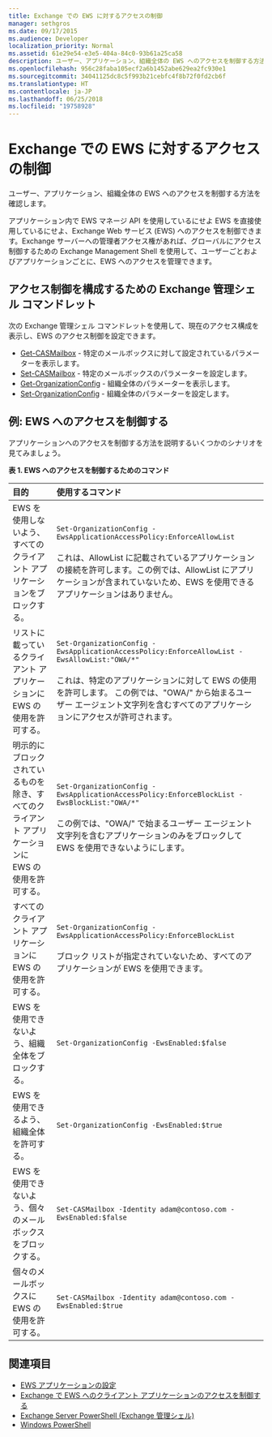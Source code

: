 ```yaml
---
title: Exchange での EWS に対するアクセスの制御
manager: sethgros
ms.date: 09/17/2015
ms.audience: Developer
localization_priority: Normal
ms.assetid: 61e29e54-e3e5-404a-84c0-93b61a25ca58
description: ユーザー、アプリケーション、組織全体の EWS へのアクセスを制御する方法を確認します。
ms.openlocfilehash: 956c28faba105ecf2a6b1452abe629ea2fc930e1
ms.sourcegitcommit: 34041125dc8c5f993b21cebfc4f8b72f0fd2cb6f
ms.translationtype: HT
ms.contentlocale: ja-JP
ms.lasthandoff: 06/25/2018
ms.locfileid: "19758928"
---
```

# <a name="control-access-to-ews-in-exchange"></a>Exchange での EWS に対するアクセスの制御

ユーザー、アプリケーション、組織全体の EWS へのアクセスを制御する方法を確認します。
  
アプリケーション内で EWS マネージ API を使用しているにせよ EWS を直接使用しているにせよ、Exchange Web サービス (EWS) へのアクセスを制御できます。Exchange サーバーへの管理者アクセス権があれば、グローバルにアクセス制御するための Exchange Management Shell を使用して、ユーザーごとおよびアプリケーションごとに、EWS へのアクセスを管理できます。
  
## <a name="exchange-management-shell-cmdlets-for-configuring-access-control"></a>アクセス制御を構成するための Exchange 管理シェル コマンドレット
<a name="bk_Cmdlets"> </a>

次の Exchange 管理シェル コマンドレットを使用して、現在のアクセス構成を表示し、EWS のアクセス制御を設定できます。
  
- [Get-CASMailbox](http://technet.microsoft.com/ja-JP/library/bb124754.aspx) - 特定のメールボックスに対して設定されているパラメーターを表示します。   
- [Set-CASMailbox](http://technet.microsoft.com/ja-JP/library/bb125264.aspx) - 特定のメールボックスのパラメーターを設定します。    
- [Get-OrganizationConfig](http://technet.microsoft.com/ja-JP/library/aa997571.aspx) - 組織全体のパラメーターを表示します。    
- [Set-OrganizationConfig](http://technet.microsoft.com/ja-JP/library/aa997443.aspx) - 組織全体のパラメーターを設定します。 

<a name="bk_Examples"> </a>

## <a name="examples-controlling-access-to-ews"></a>例: EWS へのアクセスを制御する

アプリケーションへのアクセスを制御する方法を説明するいくつかのシナリオを見てみましょう。
  
**表 1. EWS へのアクセスを制御するためのコマンド**

|目的 |使用するコマンド|
|:-----|:-----|
|EWS を使用しないよう、すべてのクライアント アプリケーションをブロックする。 | `Set-OrganizationConfig -EwsApplicationAccessPolicy:EnforceAllowList`<br/><br/>これは、AllowList に記載されているアプリケーションの接続を許可します。この例では、AllowList にアプリケーションが含まれていないため、EWS を使用できるアプリケーションはありません。 |
|リストに載っているクライアント アプリケーションに EWS の使用を許可する。 | `Set-OrganizationConfig -EwsApplicationAccessPolicy:EnforceAllowList -EwsAllowList:"OWA/*"`<br/><br/>これは、特定のアプリケーションに対して EWS の使用を許可します。 この例では、"OWA/" から始まるユーザー エージェント文字列を含むすべてのアプリケーションにアクセスが許可されます。 |
|明示的にブロックされているものを除き、すべてのクライアント アプリケーションに EWS の使用を許可する。 | `Set-OrganizationConfig -EwsApplicationAccessPolicy:EnforceBlockList -EwsBlockList:"OWA/*"`<br/> <br/>この例では、"OWA/" で始まるユーザー エージェント文字列を含むアプリケーションのみをブロックして EWS を使用できないようにします。 |
|すべてのクライアント アプリケーションに EWS の使用を許可する。 | `Set-OrganizationConfig -EwsApplicationAccessPolicy:EnforceBlockList` <br/><br/> ブロック リストが指定されていないため、すべてのアプリケーションが EWS を使用できます。 |
|EWS を使用できないよう、組織全体をブロックする。 | `Set-OrganizationConfig -EwsEnabled:$false` |
|EWS を使用できるよう、組織全体を許可する。 | `Set-OrganizationConfig -EwsEnabled:$true`|
|EWS を使用できないよう、個々のメールボックスをブロックする。 | `Set-CASMailbox -Identity adam@contoso.com -EwsEnabled:$false`|
|個々のメールボックスに EWS の使用を許可する。 | `Set-CASMailbox -Identity adam@contoso.com -EwsEnabled:$true`|
   
## <a name="see-also"></a>関連項目

- [EWS アプリケーションの設定](setting-up-your-ews-application.md)    
- [Exchange で EWS へのクライアント アプリケーションのアクセスを制御する](controlling-client-application-access-to-ews-in-exchange.md)   
- 
  [Exchange Server PowerShell (Exchange 管理シェル)](https://docs.microsoft.com/en-us/powershell/exchange/exchange-server/exchange-management-shell?view=exchange-ps) 
- [Windows PowerShell](http://msdn.microsoft.com/ja-JP/library/dd835506%28v=vs.85%29.aspx)
    

